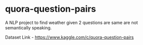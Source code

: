 <h1> quora-question-pairs</h1>
A NLP project to find weather given 2 questions are same are not semantically speaking.

Dataset Link - https://www.kaggle.com/c/quora-question-pairs
